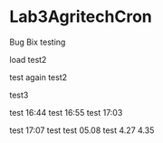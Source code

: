 # Lab3AgritechCron
Bug Bix
testing



load test2



test again
test2


test3


test 16:44
test 16:55
test 17:03

test 17:07
test
test 05.08
test 4.27
4.35
